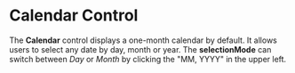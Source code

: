 Calendar Control
========

The __Calendar__ control displays a one-month calendar by default. It allows users to select any date by day, month or year. The **selectionMode** can switch between _Day_ or _Month_ by clicking the "MM, YYYY" in the upper left.